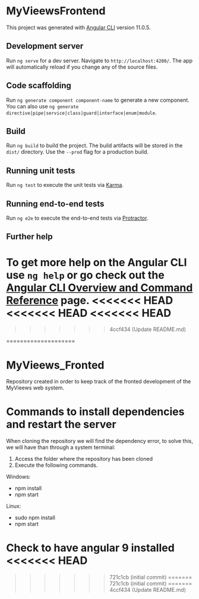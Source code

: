 # MyVieewsFrontend

This project was generated with [Angular CLI](https://github.com/angular/angular-cli) version 11.0.5.

## Development server

Run `ng serve` for a dev server. Navigate to `http://localhost:4200/`. The app will automatically reload if you change any of the source files.

## Code scaffolding

Run `ng generate component component-name` to generate a new component. You can also use `ng generate directive|pipe|service|class|guard|interface|enum|module`.

## Build

Run `ng build` to build the project. The build artifacts will be stored in the `dist/` directory. Use the `--prod` flag for a production build.

## Running unit tests

Run `ng test` to execute the unit tests via [Karma](https://karma-runner.github.io).

## Running end-to-end tests

Run `ng e2e` to execute the end-to-end tests via [Protractor](http://www.protractortest.org/).

## Further help

To get more help on the Angular CLI use `ng help` or go check out the [Angular CLI Overview and Command Reference](https://angular.io/cli) page.
<<<<<<< HEAD
<<<<<<< HEAD
<<<<<<< HEAD
=======
>>>>>>> 4ccf434 (Update README.md)

====================
# MyVieews_Fronted
Repository created in order to keep track of the fronted development of the MyVieews web system.

# Commands to install dependencies and restart the server

When cloning the repository we will find the dependency error, to solve this, we will have
than through a system terminal:
1. Access the folder where the repository has been cloned
2. Execute the following commands.

  Windows:
  
  - npm install
  - npm start
  
  Linux:
   - sudo npm install
  - npm start

Check to have angular 9 installed
<<<<<<< HEAD
=======
>>>>>>> 721c1cb (initial commit)
=======
>>>>>>> 721c1cb (initial commit)
=======
>>>>>>> 4ccf434 (Update README.md)
